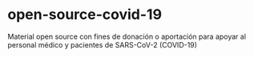 # open-source-covid-19
Material open source con fines de donación o aportación para apoyar al personal médico y pacientes de SARS-CoV-2 (COVID-19)
